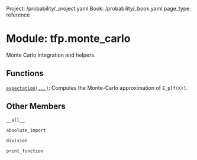 Project: /probability/_project.yaml
Book: /probability/_book.yaml
page_type: reference
<div itemscope itemtype="http://developers.google.com/ReferenceObject">
<meta itemprop="name" content="tfp.monte_carlo" />
<meta itemprop="property" content="__all__"/>
<meta itemprop="property" content="absolute_import"/>
<meta itemprop="property" content="division"/>
<meta itemprop="property" content="print_function"/>
</div>

# Module: tfp.monte_carlo

Monte Carlo integration and helpers.

## Functions

[`expectation(...)`](../tfp/monte_carlo/expectation.md): Computes the Monte-Carlo approximation of `E_p[f(X)]`.

## Other Members

`__all__`

`absolute_import`

`division`

`print_function`

